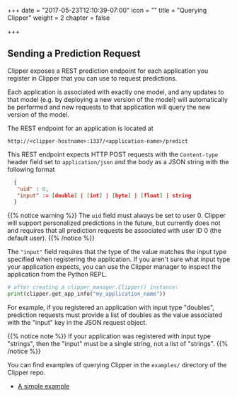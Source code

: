 +++
date = "2017-05-23T12:10:39-07:00"
icon = ""
title = "Querying Clipper"
weight = 2
chapter = false

+++

## Sending a Prediction Request

Clipper exposes a REST prediction endpoint for each application you register in Clipper that you
can use to request predictions.

Each application is associated with exactly one model, and any updates to that model (e.g. by
deploying a new version of the model) will automatically be performed and new requests to that
application will query the new version of the model.

The REST endpoint for an application is located at

```
http://<clipper-hostname>:1337/<application-name>/predict
```

This REST endpoint expects HTTP POST requests with the `Content-type` header field
set to `application/json` and the body as a JSON string with the following format

```json
  {
   "uid" : 0,
   "input" := [double] | [int] | [byte] | [float] | string 
  }
```

{{% notice warning %}}
The `uid` field must always be set to user 0. Clipper will support personalized predictions
in the future, but currently does not and requires that all prediction requests be
associated with user ID 0 (the default user).
{{% /notice %}}

The `"input"` field requires that the type of the value matches the
input type specified when registering the application. If you aren't sure what input
type your application expects, you can use the Clipper manager to inspect the application
from the Python REPL.

```py
# after creating a clipper_manager.Clipper() instance:
print(clipper.get_app_info("my_application_name"))
```

For example, if you registered an application with input type "doubles", prediction
requests must provide a list of doubles as the value associated with the "input" key in
the JSON request object.


{{% notice note %}}
If your application was registered with input type "strings", then the
"input" must be a single string, not a list of "strings".
{{% /notice %}}

You can find examples of querying Clipper in the `examples/` directory of
the Clipper repo.

+ [A simple example](https://github.com/ucbrise/clipper/blob/develop/examples/basic_query/example_client.py)



<!-- ## Parsing the Prediction Response -->
<!--  -->
<!-- If the request was successful, you  -->







